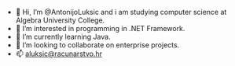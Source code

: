 - 👋 Hi, I’m @AntonijoLuksic and i am studying computer science at Algebra University College.
- 👀 I’m interested in programming in .NET Framework.
- 🌱 I’m currently learning Java.
- 💞️ I’m looking to collaborate on enterprise projects.
- 📫 aluksic@racunarstvo.hr

<!---
AntonijoLuksic/AntonijoLuksic is a ✨ special ✨ repository because its `README.md` (this file) appears on your GitHub profile.
You can click the Preview link to take a look at your changes.
--->
